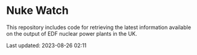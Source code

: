 # Nuke Watch

This repository includes code for retrieving the latest information available on the output of EDF nuclear power plants in the UK.

Last updated: 2023-08-26 02:11